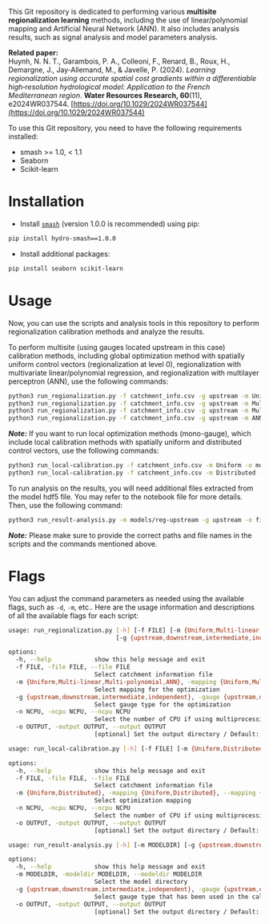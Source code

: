 This Git repository is dedicated to performing various **multisite regionalization learning** methods, including the use of linear/polynomial mapping and Artificial Neural Network (ANN). It also includes analysis results, such as signal analysis and model parameters analysis.

**Related paper:**  
Huynh, N. N. T., Garambois, P. A., Colleoni, F., Renard, B., Roux, H., Demargne, J., Jay‐Allemand, M., & Javelle, P. (2024). *Learning regionalization using accurate spatial cost gradients within a differentiable high‐resolution hydrological model: Application to the French Mediterranean region*. **Water Resources Research, 60**(11), e2024WR037544. [https://doi.org/10.1029/2024WR037544](https://doi.org/10.1029/2024WR037544)

To use this Git repository, you need to have the following requirements installed:
- smash >= 1.0, < 1.1
- Seaborn
- Scikit-learn

# Installation
- Install [`smash`](https://github.com/DassHydro-dev/smash) (version 1.0.0 is recommended) using pip:
```bash
pip install hydro-smash==1.0.0
```
- Install additional packages:
```bash
pip install seaborn scikit-learn 
```

# Usage
Now, you can use the scripts and analysis tools in this repository to perform regionalization calibration methods and analyze the results.

To perform multisite (using gauges located upstream in this case) calibration methods, including global optimization method with spatially uniform control vectors (regionalization at level 0), regionalization with multivariate linear/polynomial regression, and regionalization with multilayer perceptron (ANN), use the following commands:
```bash
python3 run_regionalization.py -f catchment_info.csv -g upstream -m Uniform -o models/reg-upstream
python3 run_regionalization.py -f catchment_info.csv -g upstream -m Multi-linear -o models/reg-upstream
python3 run_regionalization.py -f catchment_info.csv -g upstream -m Multi-polynomial -o models/reg-upstream
python3 run_regionalization.py -f catchment_info.csv -g upstream -m ANN -o models/reg-upstream
```

**_Note:_** If you want to run local optimization methods (mono-gauge), which include local calibration methods with spatially uniform and distributed control vectors, use the following commands:
```bash
python3 run_local-calibration.py -f catchment_info.csv -m Uniform -o models/local
python3 run_local-calibration.py -f catchment_info.csv -m Distributed -o models/local
```

To run analysis on the results, you will need additional files extracted from the model hdf5 file. 
You may refer to the notebook file for more details. Then, use the following command:
```bash
python3 run_result-analysis.py -m models/reg-upstream -g upstream -o figs
```

**_Note:_** Please make sure to provide the correct paths and file names in the scripts and the commands mentioned above. 

# Flags

You can adjust the command parameters as needed using the available flags, such as `-d`, `-m`, etc.. Here are the usage information and descriptions of all the available flags for each script:

```bash
usage: run_regionalization.py [-h] [-f FILE] [-m {Uniform,Multi-linear,Multi-polynomial,ANN}]
                              [-g {upstream,downstream,intermediate,independent}] [-n NCPU] [-o OUTPUT]

options:
  -h, --help            show this help message and exit
  -f FILE, -file FILE, --file FILE
                        Select catchment information file
  -m {Uniform,Multi-linear,Multi-polynomial,ANN}, -mapping {Uniform,Multi-linear,Multi-polynomial,ANN}, --mapping {Uniform,Multi-linear,Multi-polynomial,ANN}
                        Select mapping for the optimization
  -g {upstream,downstream,intermediate,independent}, -gauge {upstream,downstream,intermediate,independent}, --gauge {upstream,downstream,intermediate,independent}
                        Select gauge type for the optimization
  -n NCPU, -ncpu NCPU, --ncpu NCPU
                        Select the number of CPU if using multiprocessing
  -o OUTPUT, -output OUTPUT, --output OUTPUT
                        [optional] Set the output directory / Default: current directory
```

```bash
usage: run_local-calibration.py [-h] [-f FILE] [-m {Uniform,Distributed}] [-n NCPU] [-o OUTPUT]

options:
  -h, --help            show this help message and exit
  -f FILE, -file FILE, --file FILE
                        Select catchment information file
  -m {Uniform,Distributed}, -mapping {Uniform,Distributed}, --mapping {Uniform,Distributed}
                        Select optimization mapping
  -n NCPU, -ncpu NCPU, --ncpu NCPU
                        Select the number of CPU if using multiprocessing
  -o OUTPUT, -output OUTPUT, --output OUTPUT
                        [optional] Set the output directory / Default: current directory
```

```bash
usage: run_result-analysis.py [-h] [-m MODELDIR] [-g {upstream,downstream,intermediate,independent}] [-o OUTPUT]

options:
  -h, --help            show this help message and exit
  -m MODELDIR, -modeldir MODELDIR, --modeldir MODELDIR
                        Select the model directory
  -g {upstream,downstream,intermediate,independent}, -gauge {upstream,downstream,intermediate,independent}, --gauge {upstream,downstream,intermediate,independent}
                        Select gauge type that has been used in the calibration process
  -o OUTPUT, -output OUTPUT, --output OUTPUT
                        [optional] Set the output directory / Default: current directory
```
